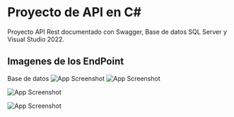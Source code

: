 # Proyecto de API en C#

Proyecto API Rest documentado con Swagger, Base de datos SQL Server y Visual Studio 2022.


## Imagenes de los EndPoint
Base de datos
![App Screenshot](https://i.postimg.cc/GhS81nS5/1.png)
![App Screenshot](https://i.postimg.cc/GpvHY83W/2.png)

![App Screenshot](https://i.postimg.cc/QtsVq8HH/3.png)

![App Screenshot](https://i.postimg.cc/y8MDkXKh/4.png)
